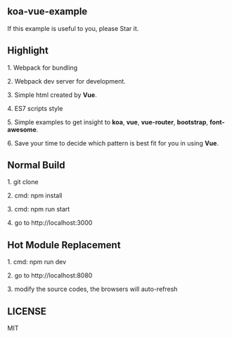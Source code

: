 ## koa-vue-example
<p>If this example is useful to you, please Star it.</p>

## Highlight
<p>1. Webpack for bundling</p>
<p>2. Webpack dev server for development. </p>
<p>3. Simple html created by <b>Vue</b>.</p>
<p>4. ES7 scripts style</p>
<p>5. Simple examples to get insight to <b>koa</b>, <b>vue</b>, <b>vue-router</b>, <b>bootstrap</b>, <b>font-awesome</b>.
<p>6. Save your time to decide which pattern is best fit for you in using <b>Vue</b>.</p>

## Normal Build
<p>1. git clone</p>
<p>2. cmd: npm install</p>
<p>3. cmd: npm run start</p>
<p>4. go to http://localhost:3000</p>

## Hot Module Replacement
<p>1. cmd: npm run dev</p>
<p>2. go to http://localhost:8080</p>
<p>3. modify the source codes, the browsers will auto-refresh</p>

## LICENSE
MIT
